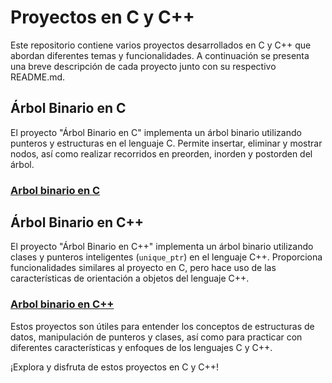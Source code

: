 # Proyectos en C y C++

Este repositorio contiene varios proyectos desarrollados en C y C++ que abordan diferentes temas y funcionalidades. A continuación se presenta una breve descripción de cada proyecto junto con su respectivo README.md.

## Árbol Binario en C

El proyecto "Árbol Binario en C" implementa un árbol binario utilizando punteros y estructuras en el lenguaje C. Permite insertar, eliminar y mostrar nodos, así como realizar recorridos en preorden, inorden y postorden del árbol.

### [Arbol binario en C](https://github.com/ZackSirrush/C-y-Cplusplus/tree/main/08.%20%C3%81rboles%20binarios%20en%20C%20y%20C%2B%2B)

## Árbol Binario en C++

El proyecto "Árbol Binario en C++" implementa un árbol binario utilizando clases y punteros inteligentes (`unique_ptr`) en el lenguaje C++. Proporciona funcionalidades similares al proyecto en C, pero hace uso de las características de orientación a objetos del lenguaje C++.

### [Arbol binario en C++](https://github.com/ZackSirrush/C-y-Cplusplus/tree/main/08.%20%C3%81rboles%20binarios%20en%20C%20y%20C%2B%2B)

Estos proyectos son útiles para entender los conceptos de estructuras de datos, manipulación de punteros y clases, así como para practicar con diferentes características y enfoques de los lenguajes C y C++.

¡Explora y disfruta de estos proyectos en C y C++!
